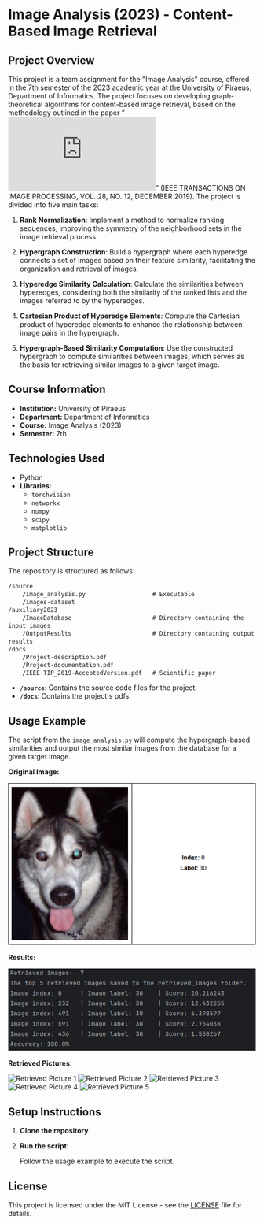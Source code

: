 # Image Analysis (2023) - Content-Based Image Retrieval

## Project Overview

This project is a team assignment for the "Image Analysis" course, offered in the 7th semester of the 2023 academic year at the University of Piraeus, Department of Informatics. The project focuses on developing graph-theoretical algorithms for content-based image retrieval, based on the methodology outlined in the paper “![Multimedia Retrieval through Unsupervised Hypergraph-based Manifold Ranking](https://github.com/thkox/Image-Analysis/blob/main/docs/IEEE-TIP_2019-AcceptedVersion.pdf)” (IEEE TRANSACTIONS ON IMAGE PROCESSING, VOL. 28, NO. 12, DECEMBER 2019). The project is divided into five main tasks:

1. **Rank Normalization**: Implement a method to normalize ranking sequences, improving the symmetry of the neighborhood sets in the image retrieval process.

2. **Hypergraph Construction**: Build a hypergraph where each hyperedge connects a set of images based on their feature similarity, facilitating the organization and retrieval of images.

3. **Hyperedge Similarity Calculation**: Calculate the similarities between hyperedges, considering both the similarity of the ranked lists and the images referred to by the hyperedges.

4. **Cartesian Product of Hyperedge Elements**: Compute the Cartesian product of hyperedge elements to enhance the relationship between image pairs in the hypergraph.

5. **Hypergraph-Based Similarity Computation**: Use the constructed hypergraph to compute similarities between images, which serves as the basis for retrieving similar images to a given target image.

## Course Information

- **Institution:** University of Piraeus
- **Department:** Department of Informatics
- **Course:** Image Analysis (2023)
- **Semester:** 7th

## Technologies Used

- Python
- **Libraries**: 
  - `torchvision`
  - `networkx`
  - `numpy`
  - `scipy`
  - `matplotlib`

## Project Structure

The repository is structured as follows:

```
/source
    /image_analysis.py                   # Executable
    /images-dataset              
/auxiliary2023                   
    /ImageDatabase                       # Directory containing the input images
    /OutputResults                       # Directory containing output results
/docs
    /Project-description.pdf
    /Project-documentation.pdf
    /IEEE-TIP_2019-AcceptedVersion.pdf   # Scientific paper
```

- **`/source`**: Contains the source code files for the project.
- **`/docs`**: Contains the project's pdfs.

## Usage Example

The script from the `image_analysis.py` will compute the hypergraph-based similarities and output the most similar images from the database for a given target image.

**Original Image:**

![Original Image](./images/original_image.png)

**Results:**

![Program Results](./images/results_100.png)

**Retrieved Pictures:**

![Retrieved Picture 1](.images/retrieved_image_1.png)
![Retrieved Picture 2](.images/retrieved_image_2.png)
![Retrieved Picture 3](.images/retrieved_image_3.png)
![Retrieved Picture 4](.images/retrieved_image_4.png)
![Retrieved Picture 5](.images/retrieved_image_5.png)


## Setup Instructions

1. **Clone the repository**

3. **Run the script**:

    Follow the usage example to execute the script.



## License

This project is licensed under the MIT License - see the [LICENSE](./LICENSE) file for details.
